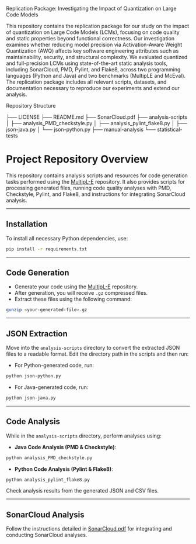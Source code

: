 Replication Package: Investigating the Impact of Quantization on Large Code Models

This repository contains the replication package for our study on the impact of quantization on Large Code Models (LCMs), focusing on code quality and static properties beyond functional correctness. Our investigation examines whether reducing model precision via Activation-Aware Weight Quantization (AWQ) affects key software engineering attributes such as maintainability, security, and structural complexity.
We evaluated quantized and full-precision LCMs using state-of-the-art static analysis tools, including SonarCloud, PMD, Pylint, and Flake8, across two programming languages (Python and Java) and two benchmarks (MultipLE and McEval). The replication package includes all relevant scripts, datasets, and documentation necessary to reproduce our experiments and extend our analysis.

Repository Structure

├── LICENSE
├── README.md
├── SonarCloud.pdf
├── analysis-scripts
│   ├── analysis_PMD_checkstyle.py
│   ├── analysis_pylint_flake8.py
│   ├── json-java.py
│   └── json-python.py
├── manual-analysis
└── statistical-tests

# Project Repository Overview

This repository contains analysis scripts and resources for code generation tasks performed using the [MultipL-E](https://github.com/nuprl/MultiPL-E) repository. It also provides scripts for processing generated files, running code quality analyses with PMD, Checkstyle, Pylint, and Flake8, and instructions for integrating SonarCloud analysis.

---

## Installation

To install all necessary Python dependencies, use:

```bash
pip install -r requirements.txt
```

---

## Code Generation

- Generate your code using the [MultipL-E](https://github.com/nuprl/MultiPL-E) repository.
- After generation, you will receive `.gz` compressed files.
- Extract these files using the following command:

```bash
gunzip <your-generated-file>.gz
```

---

## JSON Extraction

Move into the `analysis-scripts` directory to convert the extracted JSON files to a readable format. Edit the directory path in the scripts and then run:

- For Python-generated code, run:

```bash
python json-python.py
```

- For Java-generated code, run:

```bash
python json-java.py
```

---

## Code Analysis

While in the `analysis-scripts` directory, perform analyses using:

- **Java Code Analysis (PMD & Checkstyle)**:

```bash
python analysis_PMD_checkstyle.py
```

- **Python Code Analysis (Pylint & Flake8)**:

```bash
python analysis_pylint_flake8.py
```

Check analysis results from the generated JSON and CSV files.

---

## SonarCloud Analysis

Follow the instructions detailed in [SonarCloud.pdf](SonarCloud.pdf) for integrating and conducting SonarCloud analyses.


